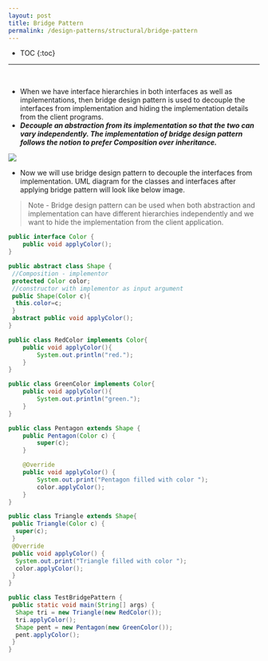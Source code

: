 ```yaml
---
layout: post
title: Bridge Pattern
permalink: /design-patterns/structural/bridge-pattern
---
```


- TOC
{:toc}

<hr><br>


-	When we have interface hierarchies in both interfaces as well as implementations, then bridge design pattern is used to decouple the interfaces from implementation and hiding the implementation details from the client programs.
-	***Decouple an abstraction from its implementation so that the two can vary independently. The implementation of bridge design pattern follows the notion to prefer Composition over inheritance.***

![]({{site.cdn}}/design-patterns/structural-bridge.png)

- Now we will use bridge design pattern to decouple the interfaces from implementation. UML diagram for the classes and interfaces after applying bridge pattern will look like below image.

> Note - Bridge design pattern can be used when both abstraction and implementation can have different hierarchies independently and we want to hide the implementation from the client application.

```java
public interface Color {
	public void applyColor();
}
```
```java
public abstract class Shape {
 //Composition - implementor
 protected Color color;
 //constructor with implementor as input argument
 public Shape(Color c){
  this.color=c;
 }
 abstract public void applyColor();
}
```
```java
public class RedColor implements Color{
	public void applyColor(){
		System.out.println("red.");
	}
}
```
```java
public class GreenColor implements Color{
	public void applyColor(){
		System.out.println("green.");
	}
}
```
```java
public class Pentagon extends Shape {
	public Pentagon(Color c) {
		super(c);
	}

	@Override
	public void applyColor() {
		System.out.print("Pentagon filled with color ");
		color.applyColor();
	}
}
```
```java
public class Triangle extends Shape{
 public Triangle(Color c) {
  super(c);
 }
 @Override
 public void applyColor() {
  System.out.print("Triangle filled with color ");
  color.applyColor();
 } 
}
```
```java
public class TestBridgePattern {
 public static void main(String[] args) {
  Shape tri = new Triangle(new RedColor());
  tri.applyColor();
  Shape pent = new Pentagon(new GreenColor());
  pent.applyColor();
 }
}
```